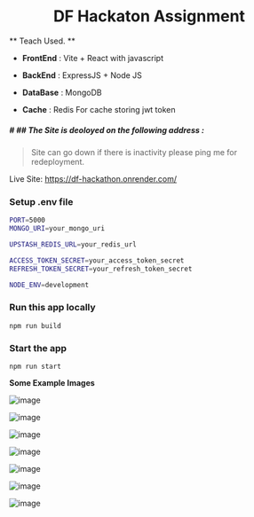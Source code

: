 <h1 align="center">DF Hackaton Assignment </h1>


** Teach Used. 
**

- **FrontEnd** :  Vite + React with javascript

- **BackEnd** : ExpressJS + Node JS

- **DataBase** :   MongoDB

- **Cache** :   Redis For cache storing jwt token

##### # ## The Site is deoloyed on the following address : 
> Site can go down if there is inactivity please ping me for redeployment.

Live Site:   https://df-hackathon.onrender.com/



### Setup .env file

```bash
PORT=5000
MONGO_URI=your_mongo_uri

UPSTASH_REDIS_URL=your_redis_url

ACCESS_TOKEN_SECRET=your_access_token_secret
REFRESH_TOKEN_SECRET=your_refresh_token_secret

NODE_ENV=development
```

### Run this app locally

```shell
npm run build
```

### Start the app

```shell
npm run start
```

**Some Example Images**

![image](https://github.com/user-attachments/assets/6af4c6cb-d2b3-464e-83e9-67d674aeba31)

![image](https://github.com/user-attachments/assets/402b356b-4327-4978-8b74-df4409b96a03)

![image](https://github.com/user-attachments/assets/b14e1d14-76fc-4b3a-aecd-599bfb63b5e8)

![image](https://github.com/user-attachments/assets/688df925-5fda-4a77-925c-632e348a6e1c)

![image](https://github.com/user-attachments/assets/cc684d27-74e7-4340-b18c-03948c810c0e)

![image](https://github.com/user-attachments/assets/b207dbad-5622-487f-a277-0b967851b096)

![image](https://github.com/user-attachments/assets/6bb2d1c1-603f-4b17-82b4-7994ff22fbf6)



